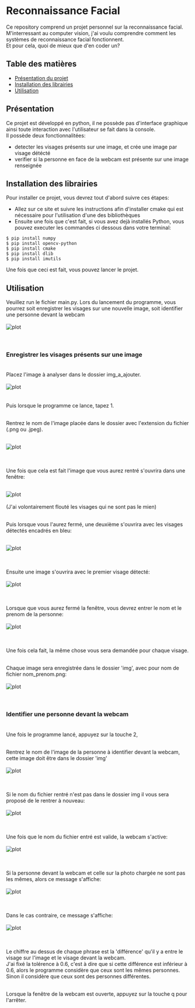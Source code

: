 # Reconnaissance Facial
Ce repository comprend un projet personnel sur la reconnaissance facial. <br>
M'interressant au computer vision, j'ai voulu comprendre comment les systèmes de reconnaissance facial fonctionnent.<br>
Et pour cela, quoi de mieux que d'en coder un? <br>

## Table des matières
* [Présentation du projet](#présentation)
* [Installation des librairies](#installation-des-librairies)
* [Utilisation](#utilisation)

## Présentation
Ce projet est développé en python, il ne possède pas d'interface graphique ainsi toute interaction avec l'utilisateur se fait dans la console. <br>
Il possède deux fonctionnalitées: 
* detecter les visages présents sur une image, et crée une image par visage détécté
* verifier si la personne en face de la webcam est présente sur une image renseignée

## Installation des librairies
Pour installer ce projet, vous devrez tout d'abord suivre ces étapes:

* Allez sur ce site et suivre les instructions afin d'installer cmake qui est nécessaire pour l'utilisation d'une des bibliothèques
* Ensuite une fois que c'est fait, si vous avez dejà installés Python, vous pouvez executer les commandes ci dessous dans votre terminal:

```
$ pip install numpy
$ pip install opencv-python
$ pip install cmake
$ pip install dlib
$ pip install imutils

```
Une fois que ceci est fait, vous pouvez lancer le projet.

## Utilisation
Veuillez run le fichier main.py.
Lors du lancement du programme, vous pourrez soit enregistrer les visages sur une nouvelle image, soit identifier une personne devant la webcam  <br> <br>
![plot](./img_readme/main_choix.PNG) <br> <br> <br>

### Enregistrer les visages présents sur une image <br> <br> 
Placez l'image à analyser dans le dossier img_a_ajouter.  <br> <br>
![plot](./img_readme/dossiers_img_1.PNG)  <br> <br> <br>
Puis lorsque le programme ce lance, tapez 1.  <br><br>

Rentrez le nom de l'image placée dans le dossier avec l'extension du fichier (.png ou .jpeg). <br> <br>

![plot](./img_readme/nom_fichier.PNG) <br> <br><br>

Une fois que cela est fait l'image que vous aurez rentré s'ouvrira dans une fenêtre:  <br><br>

![plot](./img_readme/famille_flou.png)  <br><br>
(J'ai volontairement flouté les visages qui ne sont pas le mien) <br> <br>

Puis lorsque vous l'aurez fermé, une deuxième s'ouvrira avec les visages détectés encadrés en bleu:  <br> <br>

![plot](./img_readme/famille_detect_flou.png)  <br> <br> <br>

Ensuite une image s'ouvrira avec le premier visage détecté:  <br><br>
![plot](./img_readme/img_coupee.PNG)  <br> <br> <br>

Lorsque que vous aurez fermé la fenêtre, vous devrez entrer le nom et le prenom de la personne:  <br> <br>
![plot](./img_readme/shell_nom_prenom.PNG)  <br> <br> <br>

Une fois cela fait, la même chose vous sera demandée pour chaque visage. <br> <br>

Chaque image sera enregistrée dans le dossier 'img', avec pour nom de fichier nom_prenom.png:  <br> <br> 
![plot](./img_readme/dossiers_img_2.PNG) <br> <br><br>

### Identifier une personne devant la webcam <br><br>
Une fois le programme lancé, appuyez sur la touche 2, <br><br>

Rentrez le nom de l'image de la personne à identifier devant la webcam, cette image doit être dans le dossier 'img' <br><br>
![plot](./img_readme/webcam_fichier_img.PNG) <br><br><br>

Si le nom du fichier rentré n'est pas dans le dossier img il vous sera proposé de le rentrer à nouveau:<br><br>
![plot](./img_readme/erreur_nom_fichier.PNG) <br><br><br>

Une fois que le nom du fichier entré est valide, la webcam s'active: <br><br>
![plot](./img_readme/web.PNG) <br><br><br>

Si la personne devant la webcam et celle sur la photo chargée ne sont pas les mêmes, alors ce message s'affiche:<br><br>
![plot](./img_readme/shell_personne_differente.PNG) <br><br><br>

Dans le cas contraire, ce message s'affiche: <br><br>
![plot](./img_readme/shell_meme_personne.PNG) <br><br><br>

Le chiffre au dessus de chaque phrase est la 'différence' qu'il y a entre le visage sur l'image et le visage devant la webcam. <br>
J'ai fixé la tolérence à 0.6, c'est à dire que si cette différence est inférieur à 0.6, alors le programme considère que ceux sont les mêmes personnes. <br>
Sinon il considère que ceux sont des personnes différentes.  <br> <br>

Lorsque la fenêtre de la webcam est ouverte, appuyez sur la touche q pour l'arrêter.


